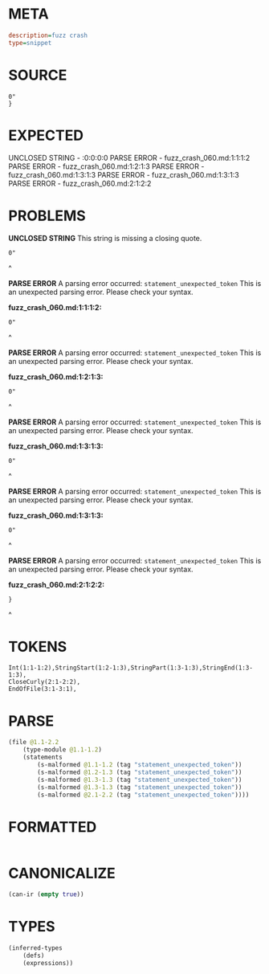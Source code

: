 # META
~~~ini
description=fuzz crash
type=snippet
~~~
# SOURCE
~~~roc
0"
}
~~~
# EXPECTED
UNCLOSED STRING - :0:0:0:0
PARSE ERROR - fuzz_crash_060.md:1:1:1:2
PARSE ERROR - fuzz_crash_060.md:1:2:1:3
PARSE ERROR - fuzz_crash_060.md:1:3:1:3
PARSE ERROR - fuzz_crash_060.md:1:3:1:3
PARSE ERROR - fuzz_crash_060.md:2:1:2:2
# PROBLEMS
**UNCLOSED STRING**
This string is missing a closing quote.

```roc
0"
```
 ^


**PARSE ERROR**
A parsing error occurred: `statement_unexpected_token`
This is an unexpected parsing error. Please check your syntax.

**fuzz_crash_060.md:1:1:1:2:**
```roc
0"
```
^


**PARSE ERROR**
A parsing error occurred: `statement_unexpected_token`
This is an unexpected parsing error. Please check your syntax.

**fuzz_crash_060.md:1:2:1:3:**
```roc
0"
```
 ^


**PARSE ERROR**
A parsing error occurred: `statement_unexpected_token`
This is an unexpected parsing error. Please check your syntax.

**fuzz_crash_060.md:1:3:1:3:**
```roc
0"
```
  ^


**PARSE ERROR**
A parsing error occurred: `statement_unexpected_token`
This is an unexpected parsing error. Please check your syntax.

**fuzz_crash_060.md:1:3:1:3:**
```roc
0"
```
  ^


**PARSE ERROR**
A parsing error occurred: `statement_unexpected_token`
This is an unexpected parsing error. Please check your syntax.

**fuzz_crash_060.md:2:1:2:2:**
```roc
}
```
^


# TOKENS
~~~zig
Int(1:1-1:2),StringStart(1:2-1:3),StringPart(1:3-1:3),StringEnd(1:3-1:3),
CloseCurly(2:1-2:2),
EndOfFile(3:1-3:1),
~~~
# PARSE
~~~clojure
(file @1.1-2.2
	(type-module @1.1-1.2)
	(statements
		(s-malformed @1.1-1.2 (tag "statement_unexpected_token"))
		(s-malformed @1.2-1.3 (tag "statement_unexpected_token"))
		(s-malformed @1.3-1.3 (tag "statement_unexpected_token"))
		(s-malformed @1.3-1.3 (tag "statement_unexpected_token"))
		(s-malformed @2.1-2.2 (tag "statement_unexpected_token"))))
~~~
# FORMATTED
~~~roc

~~~
# CANONICALIZE
~~~clojure
(can-ir (empty true))
~~~
# TYPES
~~~clojure
(inferred-types
	(defs)
	(expressions))
~~~

